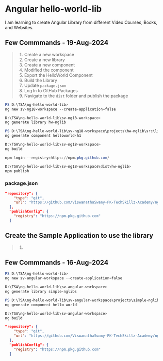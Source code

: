 # Angular hello-world-lib

I am learning to create Angular Library from different Video Courses, Books, and Websites.

## Few Commmands - 19-Aug-2024

> 1. Create a new workspace
> 1. Create a new library
> 1. Create a new component
> 1. Modified the component
> 1. Export the HelloWorld Component
> 1. Build the Library
> 1. Update `package.json`
> 1. Log In to GitHub Packages
> 1. Navigate to the `dist` folder and publish the package

```powershell
PS D:\TSA\ng-hello-world-lib>
ng new sv-ng18-workspace --create-application=false

D:\TSA\ng-hello-world-lib\sv-ng18-workspace>
ng generate library hw-nglib

PS D:\TSA\ng-hello-world-lib\sv-ng18-workspace\projects\hw-nglib\src\lib>
ng generate component helloworld-h1

D:\TSA\ng-hello-world-lib\sv-ng18-workspace>
ng build

npm login --registry=https://npm.pkg.github.com/

D:\TSA\ng-hello-world-lib\sv-ng18-workspace\dist\hw-nglib>
npm publish
```

### package.json

```json
"repository": {
    "type": "git",
    "url": "https://github.com/ViswanathaSwamy-PK-TechSkillz-Academy/ng-hello-world-lib.git"
  },
  "publishConfig": {
    "registry": "https://npm.pkg.github.com"
  }
```

## Create the Sample Application to use the library

> 1.

## Few Commmands - 16-Aug-2024

```powershell
PS D:\TSA\ng-hello-world-lib>
ng new sv-angular-workspace --create-application=false

D:\TSA\ng-hello-world-lib\sv-angular-workspace>
ng generate library simple-nglibs

PS D:\TSA\ng-hello-world-lib\sv-angular-workspace\projects\simple-nglibs\src\lib>
ng generate component hello-world

D:\TSA\ng-hello-world-lib\sv-angular-workspace>
ng build
```

```json
"repository": {
    "type": "git",
    "url": "https://github.com/ViswanathaSwamy-PK-TechSkillz-Academy/ng-hello-world-lib.git"
  },
  "publishConfig": {
    "registry": "https://npm.pkg.github.com"
  }
```
